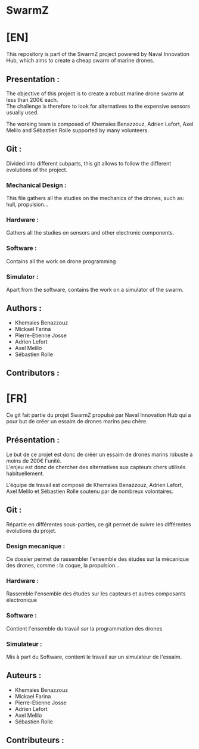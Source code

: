 SwarmZ
=======

# [EN]
This repository is part of the SwarmZ project powered by Naval Innovation Hub, which aims to create a cheap swarm of marine drones.

## Presentation :
The objective of this project is to create a robust marine drone swarm at less than 200€ each.   
The challenge is therefore to look for alternatives to the expensive sensors usually used. 

The working team is composed of Khemaies Benazzouz, Adrien Lefort, Axel Melilo and Sébastien Rolle supported by many volunteers.

## Git : 
Divided into different subparts, this git allows to follow the different evolutions of the project. 

### Mechanical Design :
This file gathers all the studies on the mechanics of the drones, such as: hull, propulsion... 

### Hardware : 
Gathers all the studies on sensors and other electronic components.

### Software :
Contains all the work on drone programming

### Simulator : 
Apart from the software, contains the work on a simulator of the swarm.


## Authors :
* Khemaies Benazzouz 
* Mickael Farina
* Pierre-Etienne Josse
* Adrien Lefort
* Axel Melilo
* Sébastien Rolle

## Contributors :


# [FR]
Ce git fait partie du projet SwarmZ propulsé par Naval Innovation Hub qui a pour but de créer un essaim de drones marins peu chère. 

## Présentation :
Le but de ce projet est donc de créer un essaim de drones marins robuste à moins de 200€ l'unité.   
L'enjeu est donc de chercher des alternatives aux capteurs chers utilisés habituellement. 

L'équipe de travail est composé de Khemaies Benazzouz, Adrien Lefort, Axel Melilo et Sébastien Rolle soutenu par de nombreux volontaires.

## Git : 
Répartie en différentes sous-parties, ce git permet de suivre les différentes évolutions du projet. 

### Design mecanique :
Ce dossier permet de rassembler l'ensemble des études sur la mécanique des drones, comme : la coque, la propulsion... 

### Hardware : 
Rassemble l'ensemble des études sur les capteurs et autres composants électronique

### Software :
Contient l'ensemble du travail sur la programmation des drones

### Simulateur : 
Mis à part du Software, contient le travail sur un simulateur de l'essaim.

## Auteurs :
* Khemaies Benazzouz  
* Mickael Farina
* Pierre-Etienne Josse
* Adrien Lefort
* Axel Melilo
* Sébastien Rolle

## Contributeurs :




